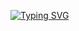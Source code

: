 
[![Typing SVG](https://readme-typing-svg.herokuapp.com?color=EEEEEE&center=%D0%BB%D0%BE%D0%B6%D1%8C&vCenter=%D0%BB%D0%BE%D0%B6%D1%8C&lines=KALENSKY)](https://git.io/typing-svg)
